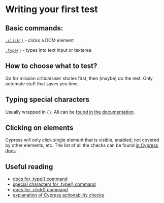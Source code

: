 # Writing your first test

## Basic commands:
[`.click()`](https://docs.cypress.io/api/commands/click.html#Syntax) - clicks a DOM element

[`.type()`](https://docs.cypress.io/api/commands/type.html#Syntax) - types into text input or textarea

## How to choose what to test?
Go for mission critical user stories first, then (maybe) do the rest. Only automate  stuff that saves you time.

## Typing special characters
Usually wrapped in `{}`. All can be [found in the documentation](https://docs.cypress.io/api/commands/type.html#Arguments).

## Clicking on elements
Cypress will only click single element that is visible, enabled, not covered by other elements, etc. The list of all the checks can be found [in Cypress docs](https://docs.cypress.io/guides/core-concepts/interacting-with-elements#Actionability). 

## Useful reading
* [docs for .type() command](https://docs.cypress.io/api/commands/type.html)
* [special characters for .type() command](https://docs.cypress.io/api/commands/type.html#Arguments)
* [docs for .click() command](https://docs.cypress.io/api/commands/click.html#Syntax)
* [explanation of Cypress actionability checks](https://docs.cypress.io/guides/core-concepts/interacting-with-elements#Actionability)